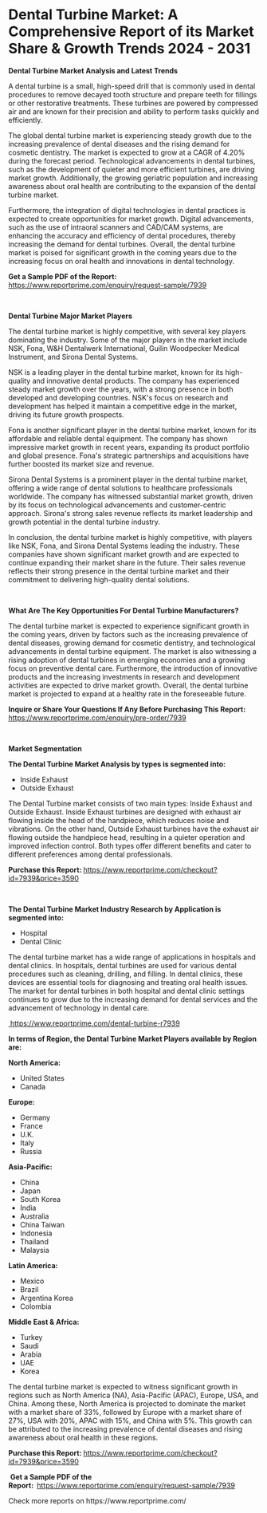 <p><h1>Dental Turbine Market: A Comprehensive Report of its Market Share & Growth Trends 2024 - 2031</h1></p><p><strong>Dental Turbine Market Analysis and Latest Trends</strong></p>
<p><p>A dental turbine is a small, high-speed drill that is commonly used in dental procedures to remove decayed tooth structure and prepare teeth for fillings or other restorative treatments. These turbines are powered by compressed air and are known for their precision and ability to perform tasks quickly and efficiently.</p><p>The global dental turbine market is experiencing steady growth due to the increasing prevalence of dental diseases and the rising demand for cosmetic dentistry. The market is expected to grow at a CAGR of 4.20% during the forecast period. Technological advancements in dental turbines, such as the development of quieter and more efficient turbines, are driving market growth. Additionally, the growing geriatric population and increasing awareness about oral health are contributing to the expansion of the dental turbine market.</p><p>Furthermore, the integration of digital technologies in dental practices is expected to create opportunities for market growth. Digital advancements, such as the use of intraoral scanners and CAD/CAM systems, are enhancing the accuracy and efficiency of dental procedures, thereby increasing the demand for dental turbines. Overall, the dental turbine market is poised for significant growth in the coming years due to the increasing focus on oral health and innovations in dental technology.</p></p>
<p><strong>Get a Sample PDF of the Report:&nbsp;</strong> <a href="https://www.reportprime.com/enquiry/request-sample/7939">https://www.reportprime.com/enquiry/request-sample/7939</a></p>
<p>&nbsp;</p>
<p><strong>Dental Turbine Major Market Players</strong></p>
<p><p>The dental turbine market is highly competitive, with several key players dominating the industry. Some of the major players in the market include NSK, Fona, W&H Dentalwerk International, Guilin Woodpecker Medical Instrument, and Sirona Dental Systems.</p><p>NSK is a leading player in the dental turbine market, known for its high-quality and innovative dental products. The company has experienced steady market growth over the years, with a strong presence in both developed and developing countries. NSK's focus on research and development has helped it maintain a competitive edge in the market, driving its future growth prospects.</p><p>Fona is another significant player in the dental turbine market, known for its affordable and reliable dental equipment. The company has shown impressive market growth in recent years, expanding its product portfolio and global presence. Fona's strategic partnerships and acquisitions have further boosted its market size and revenue.</p><p>Sirona Dental Systems is a prominent player in the dental turbine market, offering a wide range of dental solutions to healthcare professionals worldwide. The company has witnessed substantial market growth, driven by its focus on technological advancements and customer-centric approach. Sirona's strong sales revenue reflects its market leadership and growth potential in the dental turbine industry.</p><p>In conclusion, the dental turbine market is highly competitive, with players like NSK, Fona, and Sirona Dental Systems leading the industry. These companies have shown significant market growth and are expected to continue expanding their market share in the future. Their sales revenue reflects their strong presence in the dental turbine market and their commitment to delivering high-quality dental solutions.</p></p>
<p>&nbsp;</p>
<p><strong>What Are The Key Opportunities For Dental Turbine Manufacturers?</strong></p>
<p><p>The dental turbine market is expected to experience significant growth in the coming years, driven by factors such as the increasing prevalence of dental diseases, growing demand for cosmetic dentistry, and technological advancements in dental turbine equipment. The market is also witnessing a rising adoption of dental turbines in emerging economies and a growing focus on preventive dental care. Furthermore, the introduction of innovative products and the increasing investments in research and development activities are expected to drive market growth. Overall, the dental turbine market is projected to expand at a healthy rate in the foreseeable future.</p></p>
<p><strong>Inquire or Share Your Questions If Any Before Purchasing This Report:</strong> <a href="https://www.reportprime.com/enquiry/pre-order/7939">https://www.reportprime.com/enquiry/pre-order/7939</a></p>
<p>&nbsp;</p>
<p><strong>Market Segmentation</strong></p>
<p><strong>The Dental Turbine Market Analysis by types is segmented into:</strong></p>
<p><ul><li>Inside Exhaust</li><li>Outside Exhaust</li></ul></p>
<p><p>The Dental Turbine market consists of two main types: Inside Exhaust and Outside Exhaust. Inside Exhaust turbines are designed with exhaust air flowing inside the head of the handpiece, which reduces noise and vibrations. On the other hand, Outside Exhaust turbines have the exhaust air flowing outside the handpiece head, resulting in a quieter operation and improved infection control. Both types offer different benefits and cater to different preferences among dental professionals.</p></p>
<p><strong>Purchase this Report:&nbsp;</strong><a href="https://www.reportprime.com/checkout?id=7939&price=3590">https://www.reportprime.com/checkout?id=7939&price=3590</a></p>
<p>&nbsp;</p>
<p><strong>The Dental Turbine Market Industry Research by Application is segmented into:</strong></p>
<p><ul><li>Hospital</li><li>Dental Clinic</li></ul></p>
<p><p>The dental turbine market has a wide range of applications in hospitals and dental clinics. In hospitals, dental turbines are used for various dental procedures such as cleaning, drilling, and filling. In dental clinics, these devices are essential tools for diagnosing and treating oral health issues. The market for dental turbines in both hospital and dental clinic settings continues to grow due to the increasing demand for dental services and the advancement of technology in dental care.</p></p>
<p><a href="https://www.reportprime.com/dental-turbine-r7939">&nbsp;https://www.reportprime.com/dental-turbine-r7939</a></p>
<p><strong>In terms of Region, the Dental Turbine Market Players available by Region are:</strong></p>
<p>
    <p> <strong> North America: </strong>
        <ul>
            <li>United States</li>
            <li>Canada</li>
        </ul>
        </p> 
    <p> <strong> Europe: </strong>
        <ul>
            <li>Germany</li>
            <li>France</li>
            <li>U.K.</li>
            <li>Italy</li>
            <li>Russia</li>
        </ul>
        </p> 
    <p> <strong> Asia-Pacific: </strong>
        <ul>
            <li>China</li>
            <li>Japan</li>
            <li>South Korea</li>
            <li>India</li>
            <li>Australia</li>
            <li>China Taiwan</li>
            <li>Indonesia</li>
            <li>Thailand</li>
            <li>Malaysia</li>
        </ul>
        </p> 
    <p> <strong> Latin America: </strong>
        <ul>
            <li>Mexico</li>
            <li>Brazil</li>
            <li>Argentina Korea</li>
            <li>Colombia</li>
        </ul>
        </p> 
    <p> <strong> Middle East & Africa: </strong>
        <ul>
            <li>Turkey</li>
            <li>Saudi</li>
            <li>Arabia</li>
            <li>UAE</li>
            <li>Korea</li>
        </ul>
    </p>
    </p>
<p><p>The dental turbine market is expected to witness significant growth in regions such as North America (NA), Asia-Pacific (APAC), Europe, USA, and China. Among these, North America is projected to dominate the market with a market share of 33%, followed by Europe with a market share of 27%, USA with 20%, APAC with 15%, and China with 5%. This growth can be attributed to the increasing prevalence of dental diseases and rising awareness about oral health in these regions.</p></p>
<p><strong>Purchase this Report: </strong><a href="https://www.reportprime.com/checkout?id=7939&price=3590">https://www.reportprime.com/checkout?id=7939&price=3590</a></p>
<p>&nbsp;<strong>Get a Sample PDF of the Report:&nbsp;&nbsp;</strong><a href="https://www.reportprime.com/enquiry/request-sample/7939">https://www.reportprime.com/enquiry/request-sample/7939</a></p>
<p><strong></strong></p>
<p>Check more reports on https://www.reportprime.com/</p>